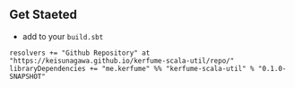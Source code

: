 ## Get Staeted
- add to your `build.sbt`
```
resolvers += "Github Repository" at "https://keisunagawa.github.io/kerfume-scala-util/repo/"
libraryDependencies += "me.kerfume" %% "kerfume-scala-util" % "0.1.0-SNAPSHOT"
```

